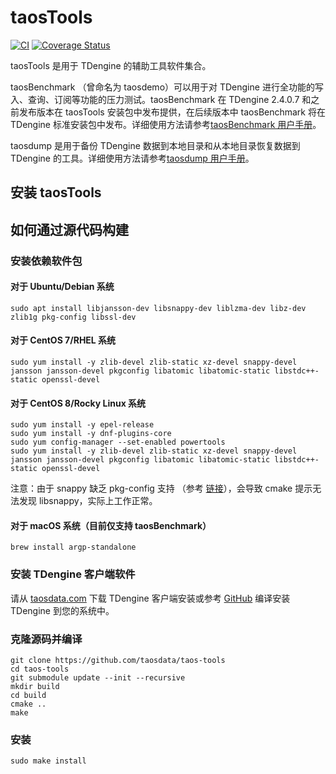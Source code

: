 # taosTools

[![CI](https://github.com/taosdata/taos-tools/actions/workflows/cmake.yml/badge.svg)](https://github.com/taosdata/taos-tools/actions/workflows/cmake.yml)
[![Coverage Status](https://coveralls.io/repos/github/taosdata/taos-tools/badge.svg?branch=develop)](https://coveralls.io/github/taosdata/taos-tools?branch=develop)

taosTools 是用于 TDengine 的辅助工具软件集合。

taosBenchmark （曾命名为 taosdemo）可以用于对 TDengine 进行全功能的写入、查询、订阅等功能的压力测试。taosBenchmark 在 TDengine 2.4.0.7 和之前发布版本在 taosTools 安装包中发布提供，在后续版本中 taosBenchmark 将在 TDengine 标准安装包中发布。详细使用方法请参考[taosBenchmark 用户手册](https://docs.taosdata.com/reference/taosbenchmark)。

taosdump 是用于备份 TDengine 数据到本地目录和从本地目录恢复数据到 TDengine 的工具。详细使用方法请参考[taosdump 用户手册](https://docs.taosdata.com/reference/taosdump)。

## 安装 taosTools

## 如何通过源代码构建

### 安装依赖软件包

#### 对于 Ubuntu/Debian 系统

```shell
sudo apt install libjansson-dev libsnappy-dev liblzma-dev libz-dev zlib1g pkg-config libssl-dev
```

#### 对于 CentOS 7/RHEL 系统

```shell
sudo yum install -y zlib-devel zlib-static xz-devel snappy-devel jansson jansson-devel pkgconfig libatomic libatomic-static libstdc++-static openssl-devel
```

#### 对于 CentOS 8/Rocky Linux 系统

```shell
sudo yum install -y epel-release
sudo yum install -y dnf-plugins-core
sudo yum config-manager --set-enabled powertools
sudo yum install -y zlib-devel zlib-static xz-devel snappy-devel jansson jansson-devel pkgconfig libatomic libatomic-static libstdc++-static openssl-devel
```

注意：由于 snappy 缺乏 pkg-config 支持
（参考 [链接](https://github.com/google/snappy/pull/86)），会导致
cmake 提示无法发现 libsnappy，实际上工作正常。

#### 对于 macOS 系统（目前仅支持 taosBenchmark）

```shell
brew install argp-standalone
```

### 安装 TDengine 客户端软件

请从 [taosdata.com](https://www.taosdata.com/cn/all-downloads/) 下载
TDengine 客户端安装或参考 [GitHub](github.com/taosdata/TDengine)
编译安装 TDengine 到您的系统中。

### 克隆源码并编译

```shell
git clone https://github.com/taosdata/taos-tools
cd taos-tools
git submodule update --init --recursive
mkdir build
cd build
cmake ..
make
```

### 安装

```shell
sudo make install
```
